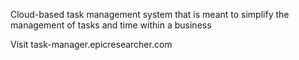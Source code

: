 Cloud-based task management system that is meant to simplify the management of tasks and time within a business

Visit task-manager.epicresearcher.com
